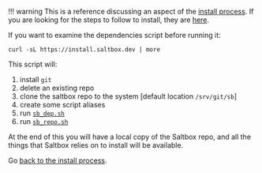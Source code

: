 !!! warning
    This is a reference discussing an aspect of the [install process](../saltbox/install/install.md#step-1-dependencies).
    If you are looking for the steps to follow to install, they are [here](../saltbox/install/install.md).

If you want to examine the dependencies script before running it:

``` shell
curl -sL https://install.saltbox.dev | more
```

This script will:

1. install `git`
2. delete an existing repo
3. clone the saltbox repo to the system [default location `/srv/git/sb`]
4. create some script aliases
5. run [`sb_dep.sh`](https://github.com/saltyorg/sb/blob/master/sb_dep.sh)
6. run [`sb_repo.sh`](https://github.com/saltyorg/sb/blob/master/sb_repo.sh)

At the end of this you will have a local copy of the Saltbox repo, and all the things that Saltbox relies on to install will be available.

Go [back to the install process](../saltbox/install/install.md#step-1-dependencies).
